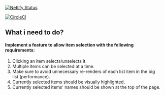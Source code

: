 [![Netlify Status](https://api.netlify.com/api/v1/badges/ab5e4a00-0a1c-4aa3-a131-846a1891c63d/deploy-status)](https://app.netlify.com/sites/robson-small-test/deploys)

[![CircleCI](https://dl.circleci.com/status-badge/img/gh/robsonnjunnior/robson-test-close/tree/main.svg?style=svg)](https://dl.circleci.com/status-badge/redirect/gh/robsonnjunnior/robson-test-close/tree/main)

## What i need to do?

#### Implement a feature to allow item selection with the following requirements:
1. Clicking an item selects/unselects it.
2. Multiple items can be selected at a time.
3. Make sure to avoid unnecessary re-renders of each list item in the big list (performance).
4. Currently selected items should be visually highlighted.
5. Currently selected items' names should be shown at the top of the page.